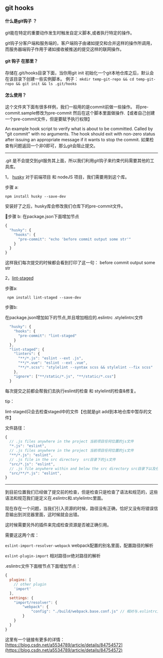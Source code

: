 ## git hooks

#### 什么是git钩子 ？

git能在特定的重要动作发生时触发自定义脚本,或者执行特定的操作。

git钩子分客户端和服务端的，客户端钩子由诸如提交和合并这样的操作所调用，而服务器端钩子作用于诸如接收被推送的提交这样的联网操作。

#### git 钩子 在那里？

存储在.git/hooks目录下面，当你用git init 初始化一个git本地仓库之后，默认会在该目录下创建一些实例脚本。
例子：
`mkdir temp-git-repo && cd temp-git-repo && git init && ls .git/hooks `

#### 怎么使用？

这个文件夹下面有很多样例，我们一般用的是commit前做一些操作。
将pre-commit.sample修改为pre-commit 然后在这个脚本里面做操作.【或者自己创建一个pre-commit文件，但是要赋予执行权限】

An example hook script to verify what is about to be committed. Called by "git commit" with no arguments.  The hook should exit with non-zero status after issuing an appropriate message if it wants to stop the commit. 如果检查有问题返回一个非0即可，那么git会阻止提交。

---

.git 是不会提交到git服务其上面，所以我们利用git钩子来约束代码需要其他的工具库。
 
 1， [husky](https://github.com/typicode/husky)  对于前端项目 和 nodeJS 项目，我们需要用到这个库。

 步骤 a:

  ```npm install husky --save-dev```
  
  安装好了之后，husky库会修改我们仓库下的pre-commit文件。

步骤 b:
在package.json下面增加节点
```javascript
{
  "husky": {
    "hooks": {
      "pre-commit": "echo 'before commit output some str'"
    }
  }
}
````

这样我们每次提交的时候都会看到打印了这一句： before commit output some str 

2，[lint-staged](https://github.com/okonet/lint-staged)

步骤a: 

``` npm install lint-staged --save-dev```

步骤b:

在package.json增加如下的节点,并且增加相应的.eslintrc  .stylelintrc文件

```javascript
  "husky": {
    "hooks": {
      "pre-commit": "lint-staged"
    }
  },
  "lint-staged": {
    "linters": {
      "**/*.js": "eslint --ext .js",
      "**/*.vue": "eslint --ext .vue",
      "**/*.scss": "stylelint --syntax scss && stylelint --fix scss"
    },
    "ignore": ["**/static/*.js", "**/static/*.css"]
  }
```

每次提交之前都会帮我们去执行eslint的检查 和 stylelint的检查&修复。

tip：

 lint-staged只会去检查staged中的文件【也就是git add到本地仓库中暂存的文件】

文件路径：
```javascript
{
  // .js files anywhere in the project 当前项目任何位置的js文件
  "*.js": "eslint",
  // .js files anywhere in the project 当前项目任何位置的js文件
  "**/*.js": "eslint",
  // .js file in the src directory  src目录下的js文件
  "src/*.js": "eslint",
  // .js file anywhere within and below the src directory src目录下以及任意子目录下的js文件
  "src/**/*.js": "eslint",
}
```

---

到目前位置我们已经做了提交前的检查，但是检查只是检查了语法和规范的，这些语法和规范我们是定义在.eslintrc和.stylelintrc里面。

现在存在一个问题，当我们引入资源的时候，路径没有正确，恰好又没有将错误信息输出到浏览器里面，这时候就会出错。

这时候需要另外的插件来完成检查资源是否被正确引用。

需要这这两个库：

```eslint-import-resolver-webpack```  webpack配置的别名里面，配置路径的解析

```eslint-plugin-import``` 相对路径or绝对路径的解析



.eslintrc文件下面根节点下面增加节点：
```javascript
{
  plugins: [
    // other plugin
    'import'
  ],
  settings: {
    "import/resolver": {
        "webpack": {
            "config": "./build/webpack.base.conf.js" // 相对与.eslintrc文件 配置alias别名的webpack的配置文件的位置
        }
    }
  }
}
```

这里有一个链接有更多的详情： [https://blog.csdn.net/a5534789/article/details/84754572](https://blog.csdn.net/a5534789/article/details/84754572)